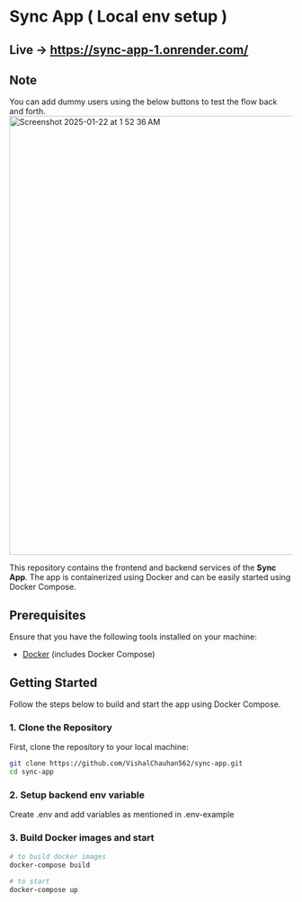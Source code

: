 # Sync App ( Local env setup )  

## Live -> https://sync-app-1.onrender.com/

## Note 
You can add dummy users using the below buttons to test the flow back and forth.
<img width="781" alt="Screenshot 2025-01-22 at 1 52 36 AM" src="https://github.com/user-attachments/assets/dfce3b42-f737-440d-8a3b-962ff125bc41" />

This repository contains the frontend and backend services of the **Sync App**. The app is containerized using Docker and can be easily started using Docker Compose.

## Prerequisites

Ensure that you have the following tools installed on your machine:
- [Docker](https://www.docker.com/get-started) (includes Docker Compose)

## Getting Started

Follow the steps below to build and start the app using Docker Compose.

### 1. Clone the Repository

First, clone the repository to your local machine:

```bash
git clone https://github.com/VishalChauhan562/sync-app.git
cd sync-app
```

### 2. Setup backend env variable

Create .env and add variables as mentioned in .env-example

### 3. Build Docker images and start

```bash
# to build docker images
docker-compose build
 
# to start 
docker-compose up
```
